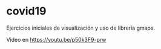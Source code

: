 # covid19

Ejercicios iniciales de visualización y uso de librería gmaps.

Video en https://youtu.be/p50k3F9-prw
